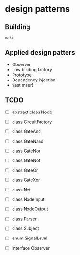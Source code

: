 # design patterns

## Building

```
make
```

## Applied design patters

- Observer
- Low binding factory
- Prototype
- Dependency injection
- vast meer!

## TODO

- [ ] abstract class Node
- [ ] class CircuitFactory
- [ ] class GateAnd
- [ ] class GateNand
- [ ] class GateNor
- [ ] class GateNot
- [ ] class GateOr
- [ ] class GateXor
- [ ] class Net
- [ ] class NodeInput
- [ ] class NodeOutput
- [ ] class Parser
- [ ] class Subject
- [ ] enum SignalLevel
- [ ] interface Observer

